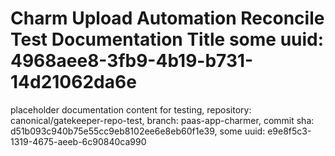 # Charm Upload Automation Reconcile Test Documentation Title some uuid: 4968aee8-3fb9-4b19-b731-14d21062da6e
 placeholder documentation content for testing,  repository: canonical/gatekeeper-repo-test,  branch: paas-app-charmer,  commit sha: d51b093c940b75e55cc9eb8102ee6e8eb60f1e39,  some uuid: e9e8f5c3-1319-4675-aeeb-6c90840ca990